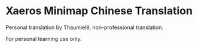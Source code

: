 # Xaeros Minimap Chinese Translation

Personal translation by Thaumiel9, non-professional translation.

For personal learning use only.
